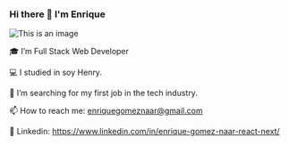 ### Hi there 👋 I'm Enrique
![This is an image](https://camo.githubusercontent.com/53b654f695f7935b72f54e3a7ac9380f5a836f3d852c5c22acc86232386b50b9/68747470733a2f2f692e70696e696d672e636f6d2f353634782f35302f37302f66392f35303730663965376166353635643164313661336564666437663533636431652e6a7067)

🎓 I’m Full Stack Web Developer

💻 I studied in soy Henry.

🔭 I’m searching for my first job in the tech industry.

📫 How to reach me: enriquegomeznaar@gmail.com

:eyes: Linkedin: https://www.linkedin.com/in/enrique-gomez-naar-react-next/

